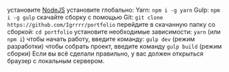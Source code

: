 установите [NodeJS](https://nodejs.org/en)
установите глобально:
Yarn: ```npm i -g yarn```
Gulp: ```npm i -g gulp```
скачайте сборку с помощью Git: ```git clone https://github.com/Igrrrr/portfolio```
перейдите в скачанную папку со сборкой: ```cd portfolio```
установите необходимые зависимости: ```yarn``` (или ```npm i```)
чтобы начать работу, введите команду: ```gulp dev``` (режим разработки)
чтобы собрать проект, введите команду ```gulp build``` (режим сборки)
Если вы всё сделали правильно, у вас должен открыться браузер с локальным сервером.
